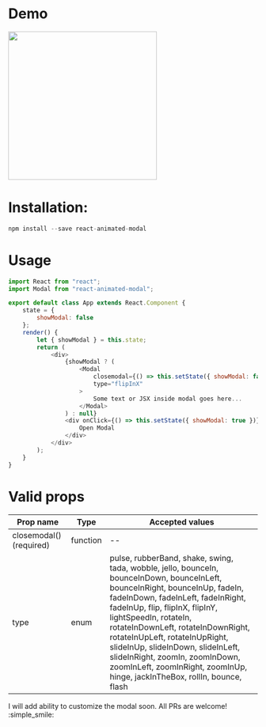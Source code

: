 # Demo

<img src="https://media.giphy.com/media/ftdW7ZTjjXn1gj9GvB/giphy.gif" width="300" />

# Installation:

```javascript
npm install --save react-animated-modal
```

# Usage

```javascript
import React from "react";
import Modal from "react-animated-modal";

export default class App extends React.Component {
    state = {
        showModal: false
    };
    render() {
        let { showModal } = this.state;
        return (
            <div>
                {showModal ? (
                    <Modal
                        closemodal={() => this.setState({ showModal: false })}
                        type="flipInX"
                    >
                        Some text or JSX inside modal goes here...
                    </Modal>
                ) : null}
                <div onClick={() => this.setState({ showModal: true })}>
                    Open Modal
                </div>
            </div>
        );
    }
}
```

# Valid props

| Prop name               | Type     | Accepted values                                                                                                                                                                                                                                                                                                                                                                                                                                          |
| ----------------------- | -------- | -------------------------------------------------------------------------------------------------------------------------------------------------------------------------------------------------------------------------------------------------------------------------------------------------------------------------------------------------------------------------------------------------------------------------------------------------------- |
| closemodal() (required) | function | --                                                                                                                                                                                                                                                                                                                                                                                                                                                       |
| type                    | enum     | pulse, rubberBand, shake, swing, tada, wobble, jello, bounceIn, bounceInDown, bounceInLeft, bounceInRight, bounceInUp, fadeIn, fadeInDown, fadeInLeft, fadeInRight, fadeInUp, flip, flipInX, flipInY, lightSpeedIn, rotateIn, rotateInDownLeft, rotateInDownRight, rotateInUpLeft, rotateInUpRight, slideInUp, slideInDown, slideInLeft, slideInRight, zoomIn, zoomInDown, zoomInLeft, zoomInRight, zoomInUp, hinge, jackInTheBox, rollIn, bounce, flash |

I will add ability to customize the modal soon. All PRs are welcome! :simple_smile:
